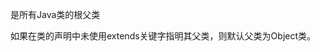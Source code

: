 是所有Java类的根父类

如果在类的声明中未使用extends关键字指明其父类，则默认父类为Object类。



















































































































